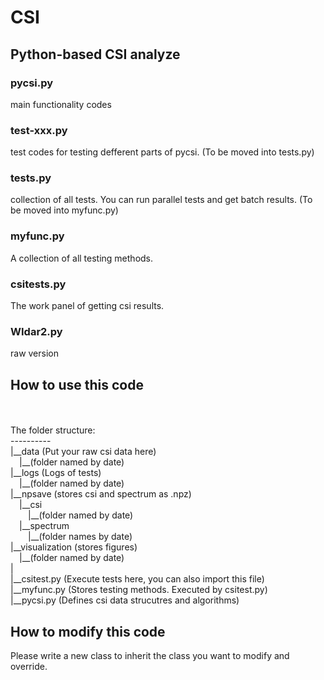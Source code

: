 # CSI

## Python-based CSI analyze

### pycsi.py
main functionality codes

### test-xxx.py
test codes for testing defferent parts of pycsi. (To be moved into tests.py)

### tests.py
collection of all tests. You can run parallel tests and get batch results. (To be moved into myfunc.py)

### myfunc.py
A collection of all testing methods.

### csitests.py
The work panel of getting csi results.

### WIdar2.py
raw version

## How to use this code
<br>
<br>
The folder structure:<br>
----------<br>
|__data (Put your raw csi data here)<br>
&ensp;&ensp;|__(folder named by date)<br>
|__logs (Logs of tests)<br>
&ensp;&ensp;|__(folder named by date)<br>
|__npsave (stores csi and spectrum as .npz)<br>
&ensp;&ensp;|__csi<br>
&ensp;&ensp;&ensp;&ensp;|__(folder named by date)<br>
&ensp;&ensp;|__spectrum<br>
&ensp;&ensp;&ensp;&ensp;|__(folder names by date)<br>
|__visualization (stores figures)<br>
&ensp;&ensp;|__(folder named by date)<br>
|<br>    
|__csitest.py (Execute tests here, you can also import this file)<br>
|__myfunc.py (Stores testing methods. Executed by csitest.py)<br>
|__pycsi.py (Defines csi data strucutres and algorithms)<br>

## How to modify this code
Please write a new class to inherit the class you want to modify and override.<br>
